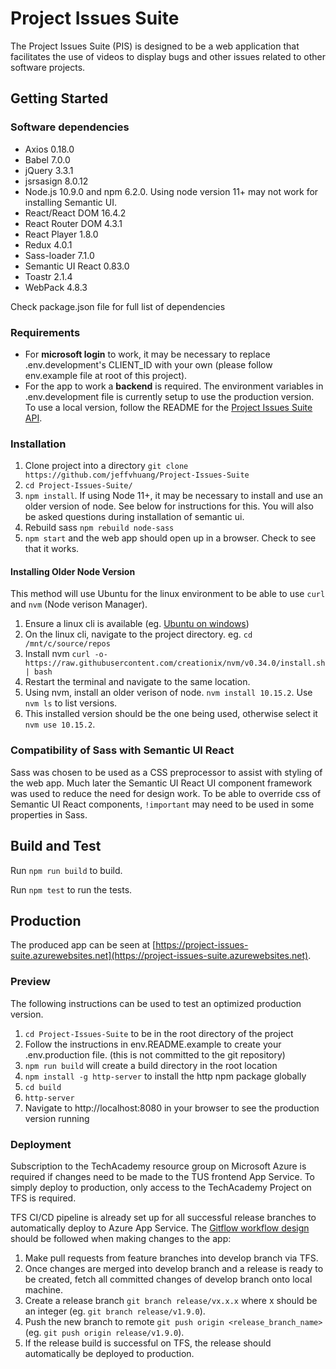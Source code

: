 # Project Issues Suite

The Project Issues Suite (PIS) is designed to be a web application that facilitates the use of videos to display bugs and other issues related to other software projects.

## Getting Started

### Software dependencies

- Axios 0.18.0
- Babel 7.0.0
- jQuery 3.3.1
- jsrsasign 8.0.12
- Node.js 10.9.0 and npm 6.2.0. Using node version 11+ may not work for installing Semantic UI.
- React/React DOM 16.4.2
- React Router DOM 4.3.1
- React Player 1.8.0
- Redux 4.0.1
- Sass-loader 7.1.0
- Semantic UI React 0.83.0
- Toastr 2.1.4
- WebPack 4.8.3

Check package.json file for full list of dependencies

### Requirements

- For **microsoft login** to work, it may be necessary to replace .env.development's CLIENT_ID with your own (please follow env.example file at root of this project).
- For the app to work a **backend** is required. The environment variables in .env.development file is currently setup to use the production version. To use a local version, follow the README for the [Project Issues Suite API](https://github.com/jeffvhuang/Project-Issues-Suite-API).

### Installation

1. Clone project into a directory `git clone https://github.com/jeffvhuang/Project-Issues-Suite`
2. `cd Project-Issues-Suite/`
3. `npm install`. If using Node 11+, it may be necessary to install and use an older version of node. See below for instructions for this.
   You will also be asked questions during installation of semantic ui.
4. Rebuild sass `npm rebuild node-sass`
5. `npm start` and the web app should open up in a browser. Check to see that it works.

#### Installing Older Node Version

This method will use Ubuntu for the linux environment to be able to use `curl` and `nvm` (Node verison Manager).

1. Ensure a linux cli is available (eg. [Ubuntu on windows](https://tutorials.ubuntu.com/tutorial/tutorial-ubuntu-on-windows#0))
2. On the linux cli, navigate to the project directory. eg. `cd /mnt/c/source/repos`
3. Install nvm `curl -o- https://raw.githubusercontent.com/creationix/nvm/v0.34.0/install.sh | bash`
4. Restart the terminal and navigate to the same location.
5. Using nvm, install an older verison of node. `nvm install 10.15.2`. Use `nvm ls` to list versions.
6. This installed version should be the one being used, otherwise select it `nvm use 10.15.2`.

### Compatibility of Sass with Semantic UI React

Sass was chosen to be used as a CSS preprocessor to assist with styling of the web app. Much later the Semantic UI React UI component framework was used to reduce the need for design work. To be able to override css of Semantic UI React components, `!important` may need to be used in some properties in Sass.

## Build and Test

Run `npm run build` to build.

Run `npm test` to run the tests.

## Production

The produced app can be seen at [https://project-issues-suite.azurewebsites.net](https://project-issues-suite.azurewebsites.net).

### Preview

The following instructions can be used to test an optimized production version.

1. `cd Project-Issues-Suite` to be in the root directory of the project
2. Follow the instructions in env.README.example to create your .env.production file. (this is not committed to the git repository)
3. `npm run build` will create a build directory in the root location
4. `npm install -g http-server` to install the http npm package globally
5. `cd build`
6. `http-server`
7. Navigate to http://localhost:8080 in your browser to see the production version running

### Deployment

Subscription to the TechAcademy resource group on Microsoft Azure is required if changes need to be made to the TUS frontend App Service. To simply deploy to production, only access to the TechAcademy Project on TFS is required.

TFS CI/CD pipeline is already set up for all successful release branches to automatically deploy to Azure App Service. The [Gitflow workflow design](https://www.atlassian.com/git/tutorials/comparing-workflows/gitflow-workflow) should be followed when making changes to the app:

1. Make pull requests from feature branches into develop branch via TFS.
2. Once changes are merged into develop branch and a release is ready to be created, fetch all committed changes of develop branch onto local machine.
3. Create a release branch `git branch release/vx.x.x` where x should be an integer (eg. `git branch release/v1.9.0`).
4. Push the new branch to remote `git push origin <release_branch_name>` (eg. `git push origin release/v1.9.0`).
5. If the release build is successful on TFS, the release should automatically be deployed to production.
